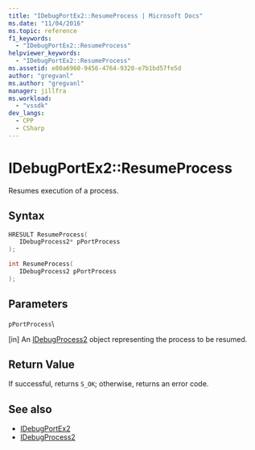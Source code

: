 ```yaml
---
title: "IDebugPortEx2::ResumeProcess | Microsoft Docs"
ms.date: "11/04/2016"
ms.topic: reference
f1_keywords:
  - "IDebugPortEx2::ResumeProcess"
helpviewer_keywords:
  - "IDebugPortEx2::ResumeProcess"
ms.assetid: e80a6960-9456-4764-9320-e7b1bd57fe5d
author: "gregvanl"
ms.author: "gregvanl"
manager: jillfra
ms.workload:
  - "vssdk"
dev_langs:
  - CPP
  - CSharp
---
```

# IDebugPortEx2::ResumeProcess
Resumes execution of a process.

## Syntax

```cpp
HRESULT ResumeProcess( 
   IDebugProcess2* pPortProcess
);
```

```cpp
int ResumeProcess( 
   IDebugProcess2 pPortProcess
);
```

## Parameters
 `pPortProcess`\

 [in] An [IDebugProcess2](../../../extensibility/debugger/reference/idebugprocess2.md) object representing the process to be resumed.

## Return Value
 If successful, returns `S_OK`; otherwise, returns an error code.

## See also
- [IDebugPortEx2](../../../extensibility/debugger/reference/idebugportex2.md)
- [IDebugProcess2](../../../extensibility/debugger/reference/idebugprocess2.md)